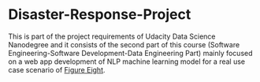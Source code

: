# Disaster-Response-Project
This is part of the project requirements of Udacity Data Science Nanodegree and it consists of the second part of this course (Software Engineering-Software Development-Data Engineering Part) mainly focused on a web app development of NLP machine learning model for a real use case scenario of [Figure Eight](https://appen.com/).
